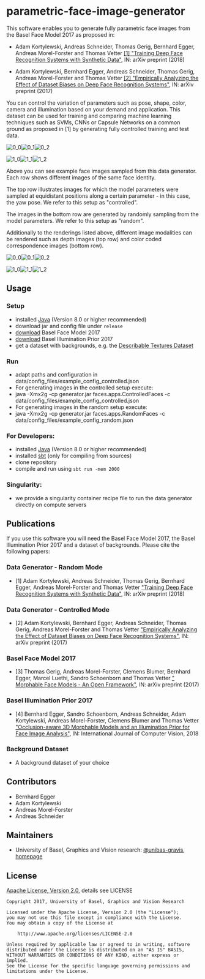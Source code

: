 parametric-face-image-generator
===============================

This software enables you to generate fully parametric face images from the Basel Face Model 2017 as proposed in:

- Adam Kortylewski, Andreas Schneider, Thomas Gerig, Bernhard Egger, Andreas Morel-Forster and Thomas Vetter 
[[1] "Training Deep Face Recognition Systems with Synthetic Data"](https://arxiv.org/abs/1802.05891), 
IN: arXiv preprint (2018)


- Adam Kortylewski, Bernhard Egger, Andreas Schneider, Thomas Gerig, Andreas Morel-Forster and Thomas Vetter 
[[2] "Empirically Analyzing the Effect of Dataset Biases on Deep Face Recognition Systems"](https://arxiv.org/abs/1712.01619), 
IN: arXiv preprint (2017)


You can control the variation of parameters such as pose, shape, color, camera and illumination based on your demand and application.
This dataset can be used for training and comparing machine learning techniques such as SVMs, CNNs or Capsule Networks on a common ground as proposed in [1] by generating fully controlled training and test data.

![0_0](data/example_images/0_0.png)![0_1](data/example_images/0_1.png)![0_2](data/example_images/0_2.png)
 
![1_0](data/example_images/1_0.png)![1_1](data/example_images/1_1.png)![1_2](data/example_images/1_2.png)
 
Above you can see example face images sampled from this data generator. Each row shows different images of the same face identity.

The top row illustrates images for which the model parameters were sampled at equidistant positions along a certain parameter  - in this case, the yaw pose. We refer to this setup as "controlled".

The images in the bottom row are generated by randomly sampling from the model parameters. We refer to this setup as "random".


Additionally to the renderings listed above, different image modalities can be rendered such as depth images (top row) and color coded correspondence images (bottom row).

![0_0](data/example_images/0_1_depth.png)![0_1](data/example_images/0_2_depth.png)![0_2](data/example_images/0_3_depth.png)

![1_0](data/example_images/0_1_correspondence.png)![1_1](data/example_images/0_2_correspondence.png)![1_2](data/example_images/0_3_correspondence.png)


Usage
-----

### Setup
- installed [Java](http://www.oracle.com/technetwork/java/javase/downloads/index.html) (Version 8.0 or higher recommended)
- download jar and config file under `release`
- [download](http://gravis.dmi.unibas.ch/PMM/) Basel Face Model 2017
- [download](http://gravis.dmi.unibas.ch/PMM/)  Basel Illumination Prior 2017
- get a dataset with backgrounds, e.g. the [Describable Textures Dataset](http://www.robots.ox.ac.uk/~vgg/data/dtd/)

### Run
- adapt paths and configuration in data/config_files/example_config_controlled.json
- For generating images in the controlled setup execute:
 - java -Xmx2g -cp generator.jar faces.apps.ControlledFaces -c data/config_files/example_config_controlled.json
- For generating images in the random setup execute:
 - java -Xmx2g -cp generator.jar faces.apps.RandomFaces -c data/config_files/example_config_random.json

### For Developers:
- installed [Java](http://www.oracle.com/technetwork/java/javase/downloads/index.html) (Version 8.0 or higher recommended)
- installed [sbt](http://www.scala-sbt.org/release/tutorial/Setup.html) (only for compiling from sources)
- clone repository
- compile and run using `sbt run -mem 2000`

### Singularity:
- we provide a singularity container recipe file to run the data generator directly on compute servers

Publications
------------
If you use this software you will need the Basel Face Model 2017, the Basel Illumination Prior 2017 and a dataset of backgrounds. Please cite the following papers:

### Data Generator - Random Mode
- [1] Adam Kortylewski, Andreas Schneider, Thomas Gerig, Bernhard Egger, Andreas Morel-Forster and Thomas Vetter 
["Training Deep Face Recognition Systems with Synthetic Data"](https://arxiv.org/abs/1802.05891), 
IN: arXiv preprint (2018)

### Data Generator - Controlled Mode
- [2] Adam Kortylewski, Bernhard Egger, Andreas Schneider, Thomas Gerig, Andreas Morel-Forster and Thomas Vetter 
["Empirically Analyzing the Effect of Dataset Biases on Deep Face Recognition Systems"](https://arxiv.org/abs/1712.01619), 
IN: arXiv preprint (2017)

### Basel Face Model 2017
- [3] Thomas Gerig, Andreas Morel-Forster, Clemens Blumer, Bernhard Egger, Marcel Luethi, Sandro Schoenborn and Thomas Vetter 
[" Morphable Face Models - An Open Framework"](https://arxiv.org/abs/1709.08398), 
IN: arXiv preprint (2017)

### Basel Illumination Prior 2017
- [4] Bernhard Egger, Sandro Schoenborn, Andreas Schneider, Adam Kortylewski, Andreas Morel-Forster, Clemens Blumer and Thomas Vetter 
["Occlusion-aware 3D Morphable Models and an Illumination Prior for Face Image Analysis"](http://gravis.dmi.unibas.ch/publications/2018/2018_Egger_IJCV.pdf),
IN: International Journal of Computer Vision, 2018 

### Background Dataset
- A background dataset of your choice

Contributors
------------

- Bernhard Egger
- Adam Kortylewski
- Andreas Morel-Forster
- Andreas Schneider

Maintainers
-----------

- University of Basel, Graphics and Vision research: [@unibas-gravis](https://github.com/unibas-gravis), [homepage](http://gravis.cs.unibas.ch)


License
-------

[Apache License, Version 2.0](https://www.apache.org/licenses/LICENSE-2.0), details see LICENSE

    Copyright 2017, University of Basel, Graphics and Vision Research

    Licensed under the Apache License, Version 2.0 (the "License");
    you may not use this file except in compliance with the License.
    You may obtain a copy of the License at

        http://www.apache.org/licenses/LICENSE-2.0

    Unless required by applicable law or agreed to in writing, software
    distributed under the License is distributed on an "AS IS" BASIS,
    WITHOUT WARRANTIES OR CONDITIONS OF ANY KIND, either express or implied.
    See the License for the specific language governing permissions and
    limitations under the License.

